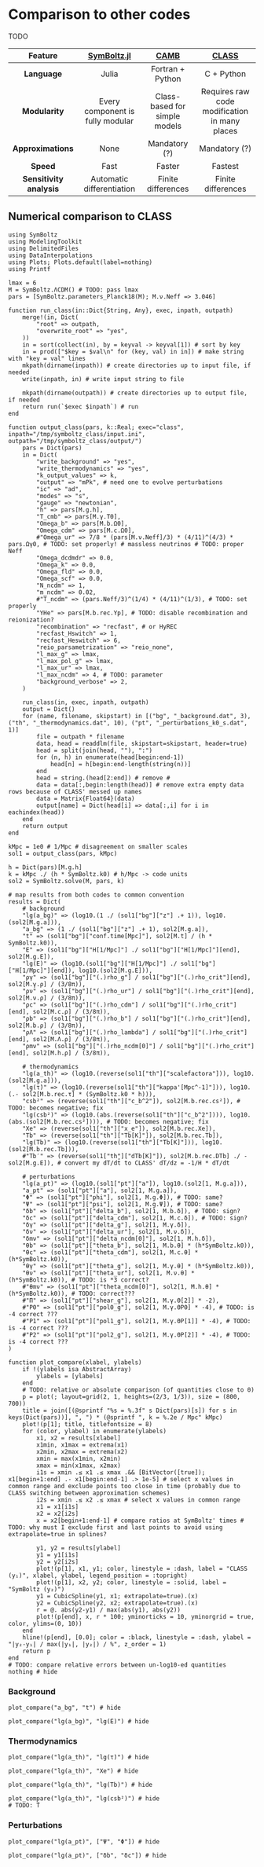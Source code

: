 # Comparison to other codes

TODO

| Feature                  | [SymBoltz.jl](https://github.com/hersle/SymBoltz.jl) | [CAMB](https://camb.info/)    | [CLASS](https://lesgourg.github.io/class_public/class.html) |
| :----------------------: | :--------------------------------------------------: | :---------------------------: | :---------------------------------------------------------: |
| **Language**             | Julia                                                | Fortran + Python              | C + Python                                                  |
| **Modularity**           | Every component is fully modular                     | Class-based for simple models | Requires raw code modification in many places               |
| **Approximations**       | None                                                 | Mandatory (?)                 | Mandatory (?)                                               |
| **Speed**                | Fast                                                 | Faster                        | Fastest                                                     |
| **Sensitivity analysis** | Automatic differentiation                            | Finite differences            | Finite differences                                          |

## Numerical comparison to CLASS

```@setup class
using SymBoltz
using ModelingToolkit
using DelimitedFiles
using DataInterpolations
using Plots; Plots.default(label=nothing)
using Printf

lmax = 6
M = SymBoltz.ΛCDM() # TODO: pass lmax
pars = [SymBoltz.parameters_Planck18(M); M.ν.Neff => 3.046]

function run_class(in::Dict{String, Any}, exec, inpath, outpath)
    merge!(in, Dict(
        "root" => outpath,
        "overwrite_root" => "yes",
    ))
    in = sort(collect(in), by = keyval -> keyval[1]) # sort by key
    in = prod(["$key = $val\n" for (key, val) in in]) # make string with "key = val" lines
    mkpath(dirname(inpath)) # create directories up to input file, if needed
    write(inpath, in) # write input string to file

    mkpath(dirname(outpath)) # create directories up to output file, if needed
    return run(`$exec $inpath`) # run
end

function output_class(pars, k::Real; exec="class", inpath="/tmp/symboltz_class/input.ini", outpath="/tmp/symboltz_class/output/")
    pars = Dict(pars)
    in = Dict(
        "write_background" => "yes",
        "write_thermodynamics" => "yes",
        "k_output_values" => k,
        "output" => "mPk", # need one to evolve perturbations
        "ic" => "ad",
        "modes" => "s",
        "gauge" => "newtonian",
        "h" => pars[M.g.h],
        "T_cmb" => pars[M.γ.T0],
        "Omega_b" => pars[M.b.Ω0],
        "Omega_cdm" => pars[M.c.Ω0],
        #"Omega_ur" => 7/8 * (pars[M.ν.Neff]/3) * (4/11)^(4/3) * pars.Ωγ0, # TODO: set properly! # massless neutrinos # TODO: proper Neff
        "Omega_dcdmdr" => 0.0,
        "Omega_k" => 0.0,
        "Omega_fld" => 0.0,
        "Omega_scf" => 0.0,
        "N_ncdm" => 1,
        "m_ncdm" => 0.02,
        #"T_ncdm" => (pars.Neff/3)^(1/4) * (4/11)^(1/3), # TODO: set properly
        "YHe" => pars[M.b.rec.Yp], # TODO: disable recombination and reionization?
        "recombination" => "recfast", # or HyREC
        "recfast_Hswitch" => 1,
        "recfast_Heswitch" => 6,
        "reio_parsametrization" => "reio_none",
        "l_max_g" => lmax,
        "l_max_pol_g" => lmax,
        "l_max_ur" => lmax,
        "l_max_ncdm" => 4, # TODO: parameter
        "background_verbose" => 2,
    )

    run_class(in, exec, inpath, outpath)
    output = Dict()
    for (name, filename, skipstart) in [("bg", "_background.dat", 3), ("th", "_thermodynamics.dat", 10), ("pt", "_perturbations_k0_s.dat", 1)]
        file = outpath * filename
        data, head = readdlm(file, skipstart=skipstart, header=true)
        head = split(join(head, ""), ":")
        for (n, h) in enumerate(head[begin:end-1])
            head[n] = h[begin:end-length(string(n))]
        end
        head = string.(head[2:end]) # remove #
        data = data[:,begin:length(head)] # remove extra empty data rows because of CLASS' messed up names
        data = Matrix{Float64}(data)
        output[name] = Dict(head[i] => data[:,i] for i in eachindex(head))
    end
    return output
end

kMpc = 1e0 # 1/Mpc # disagreement on smaller scales
sol1 = output_class(pars, kMpc)

h = Dict(pars)[M.g.h]
k = kMpc ./ (h * SymBoltz.k0) # h/Mpc -> code units
sol2 = SymBoltz.solve(M, pars, k)

# map results from both codes to common convention
results = Dict(
    # background
    "lg(a_bg)" => (log10.(1 ./ (sol1["bg"]["z"] .+ 1)), log10.(sol2[M.g.a])),
    "a_bg" => (1 ./ (sol1["bg"]["z"] .+ 1), sol2[M.g.a]),
    "t" => (sol1["bg"]["conf.time[Mpc]"], sol2[M.t] / (h * SymBoltz.k0)),
    "E" => (sol1["bg"]["H[1/Mpc]"] ./ sol1["bg"]["H[1/Mpc]"][end], sol2[M.g.E]),
    "lg(E)" => (log10.(sol1["bg"]["H[1/Mpc]"] ./ sol1["bg"]["H[1/Mpc]"][end]), log10.(sol2[M.g.E])),
    "ργ" => (sol1["bg"]["(.)rho_g"] / sol1["bg"]["(.)rho_crit"][end], sol2[M.γ.ρ] / (3/8π)),
    "ρν" => (sol1["bg"]["(.)rho_ur"] / sol1["bg"]["(.)rho_crit"][end], sol2[M.ν.ρ] / (3/8π)),
    "ρc" => (sol1["bg"]["(.)rho_cdm"] / sol1["bg"]["(.)rho_crit"][end], sol2[M.c.ρ] / (3/8π)),
    "ρb" => (sol1["bg"]["(.)rho_b"] / sol1["bg"]["(.)rho_crit"][end], sol2[M.b.ρ] / (3/8π)),
    "ρΛ" => (sol1["bg"]["(.)rho_lambda"] / sol1["bg"]["(.)rho_crit"][end], sol2[M.Λ.ρ] / (3/8π)),
    "ρmν" => (sol1["bg"]["(.)rho_ncdm[0]"] / sol1["bg"]["(.)rho_crit"][end], sol2[M.h.ρ] / (3/8π)),

    # thermodynamics
    "lg(a_th)" => (log10.(reverse(sol1["th"]["scalefactora"])), log10.(sol2[M.g.a])),
    "lg(τ̇)" => (log10.(reverse(sol1["th"]["kappa'[Mpc^-1]"])), log10.(.- sol2[M.b.rec.τ̇] * (SymBoltz.k0 * h))),
    "csb²" => (reverse(sol1["th"]["c_b^2"]), sol2[M.b.rec.cs²]), # TODO: becomes negative; fix
    "lg(csb²)" => (log10.(abs.(reverse(sol1["th"]["c_b^2"]))), log10.(abs.(sol2[M.b.rec.cs²]))), # TODO: becomes negative; fix
    "Xe" => (reverse(sol1["th"]["x_e"]), sol2[M.b.rec.Xe]),
    "Tb" => (reverse(sol1["th"]["Tb[K]"]), sol2[M.b.rec.Tb]),
    "lg(Tb)" => (log10.(reverse(sol1["th"]["Tb[K]"])), log10.(sol2[M.b.rec.Tb])),
    #"Tb′" => (reverse(sol1["th"]["dTb[K]"]), sol2[M.b.rec.DTb] ./ -sol2[M.g.E]), # convert my dT/dt̂ to CLASS' dT/dz = -1/H * dT/dt 

    # perturbations
    "lg(a_pt)" => (log10.(sol1["pt"]["a"]), log10.(sol2[1, M.g.a])),
    "a_pt" => (sol1["pt"]["a"], sol2[1, M.g.a]),
    "Φ" => (sol1["pt"]["phi"], sol2[1, M.g.Φ]), # TODO: same?
    "Ψ" => (sol1["pt"]["psi"], sol2[1, M.g.Ψ]), # TODO: same?
    "δb" => (sol1["pt"]["delta_b"], sol2[1, M.b.δ]), # TODO: sign?
    "δc" => (sol1["pt"]["delta_cdm"], sol2[1, M.c.δ]), # TODO: sign?
    "δγ" => (sol1["pt"]["delta_g"], sol2[1, M.γ.δ]),
    "δν" => (sol1["pt"]["delta_ur"], sol2[1, M.ν.δ]),
    "δmν" => (sol1["pt"]["delta_ncdm[0]"], sol2[1, M.h.δ]),
    "θb" => (sol1["pt"]["theta_b"], sol2[1, M.b.θ] * (h*SymBoltz.k0)),
    "θc" => (sol1["pt"]["theta_cdm"], sol2[1, M.c.θ] * (h*SymBoltz.k0)),
    "θγ" => (sol1["pt"]["theta_g"], sol2[1, M.γ.θ] * (h*SymBoltz.k0)),
    "θν" => (sol1["pt"]["theta_ur"], sol2[1, M.ν.θ] * (h*SymBoltz.k0)), # TODO: is *3 correct?
    #"θmν" => (sol1["pt"]["theta_ncdm[0]"], sol2[1, M.h.θ] * (h*SymBoltz.k0)), # TODO: correct???
    #"Π" => (sol1["pt"]["shear_g"], sol2[1, M.γ.Θ[2]] * -2),
    #"P0" => (sol1["pt"]["pol0_g"], sol2[1, M.γ.ΘP0] * -4), # TODO: is -4 correct ???
    #"P1" => (sol1["pt"]["pol1_g"], sol2[1, M.γ.ΘP[1]] * -4), # TODO: is -4 correct ???
    #"P2" => (sol1["pt"]["pol2_g"], sol2[1, M.γ.ΘP[2]] * -4), # TODO: is -4 correct ???
)

function plot_compare(xlabel, ylabels)
    if !(ylabels isa AbstractArray)
        ylabels = [ylabels]
    end
    # TODO: relative or absolute comparison (of quantities close to 0)
    p = plot(; layout=grid(2, 1, heights=(2/3, 1/3)), size = (800, 700))
    title = join([(@sprintf "%s = %.3f" s Dict(pars)[s]) for s in keys(Dict(pars))], ", ") * (@sprintf ", k = %.2e / Mpc" kMpc)
    plot!(p[1]; title, titlefontsize = 8)
    for (color, ylabel) in enumerate(ylabels)
        x1, x2 = results[xlabel]
        x1min, x1max = extrema(x1)
        x2min, x2max = extrema(x2)
        xmin = max(x1min, x2min)
        xmax = min(x1max, x2max)
        i1s = xmin .≤ x1 .≤ xmax .&& [BitVector([true]); x1[begin+1:end] .- x1[begin:end-1] .> 1e-5] # select x values in common range and exclude points too close in time (probably due to CLASS switching between approximation schemes)
        i2s = xmin .≤ x2 .≤ xmax # select x values in common range
        x1 = x1[i1s]
        x2 = x2[i2s]
        x = x2[begin+1:end-1] # compare ratios at SymBoltz' times # TODO: why must I exclude first and last points to avoid using extrapolate=true in splines?

        y1, y2 = results[ylabel]
        y1 = y1[i1s]
        y2 = y2[i2s]
        plot!(p[1], x1, y1; color, linestyle = :dash, label = "CLASS (y₁)", xlabel, ylabel, legend_position = :topright)
        plot!(p[1], x2, y2; color, linestyle = :solid, label = "SymBoltz (y₂)")
        y1 = CubicSpline(y1, x1; extrapolate=true).(x)
        y2 = CubicSpline(y2, x2; extrapolate=true).(x)
        r = @. abs(y2-y1) / max(abs(y1), abs(y2))
        plot!(p[end], x, r * 100; yminorticks = 10, yminorgrid = true, color, ylims=(0, 10))
    end
    hline!(p[end], [0.0]; color = :black, linestyle = :dash, ylabel = "|y₂-y₁| / max(|y₁|, |y₂|) / %", z_order = 1)
    return p
end
# TODO: compare relative errors between un-log10-ed quantities
nothing # hide
```

### Background

```@example class
plot_compare("a_bg", "t") # hide
```
```@example class
plot_compare("lg(a_bg)", "lg(E)") # hide
```

### Thermodynamics
```@example class
plot_compare("lg(a_th)", "lg(τ̇)") # hide
```
```@example class
plot_compare("lg(a_th)", "Xe") # hide
```
```@example class
plot_compare("lg(a_th)", "lg(Tb)") # hide
```
```@example class
plot_compare("lg(a_th)", "lg(csb²)") # hide
# TODO: Ṫ
```

### Perturbations

```@example class
plot_compare("lg(a_pt)", ["Ψ", "Φ"]) # hide
```
```@example class
plot_compare("lg(a_pt)", ["δb", "δc"]) # hide
```
